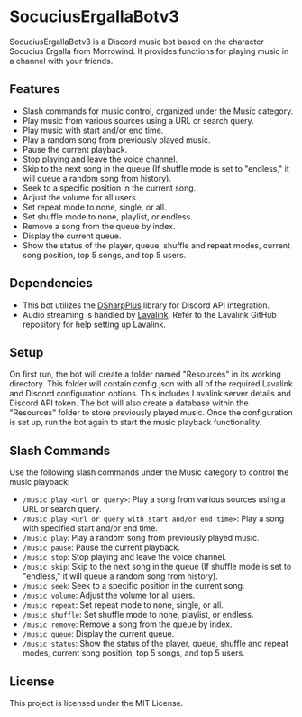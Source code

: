 # SocuciusErgallaBotv3

SocuciusErgallaBotv3 is a Discord music bot based on the character Socucius Ergalla from Morrowind. It provides functions for playing music in a channel with your friends.

## Features

- Slash commands for music control, organized under the Music category.
- Play music from various sources using a URL or search query.
- Play music with start and/or end time.
- Play a random song from previously played music.
- Pause the current playback.
- Stop playing and leave the voice channel.
- Skip to the next song in the queue (If shuffle mode is set to "endless," it will queue a random song from history).
- Seek to a specific position in the current song.
- Adjust the volume for all users.
- Set repeat mode to none, single, or all.
- Set shuffle mode to none, playlist, or endless.
- Remove a song from the queue by index.
- Display the current queue.
- Show the status of the player, queue, shuffle and repeat modes, current song position, top 5 songs, and top 5 users.

## Dependencies

- This bot utilizes the [DSharpPlus](https://github.com/DSharpPlus/DSharpPlus) library for Discord API integration.
- Audio streaming is handled by [Lavalink](https://github.com/Frederikam/Lavalink). Refer to the Lavalink GitHub repository for help setting up Lavalink.

## Setup

On first run, the bot will create a folder named "Resources" in its working directory. This folder will contain config.json with all of the required Lavalink and Discord configuration options. This includes Lavalink server details and Discord API token. The bot will also create a database within the "Resources" folder to store previously played music.  Once the configuration is set up, run the bot again to start the music playback functionality.

## Slash Commands

Use the following slash commands under the Music category to control the music playback:

- `/music play <url or query>`: Play a song from various sources using a URL or search query.
- `/music play <url or query with start and/or end time>`: Play a song with specified start and/or end time.
- `/music play`: Play a random song from previously played music.
- `/music pause`: Pause the current playback.
- `/music stop`: Stop playing and leave the voice channel.
- `/music skip`: Skip to the next song in the queue (If shuffle mode is set to "endless," it will queue a random song from history).
- `/music seek`: Seek to a specific position in the current song.
- `/music volume`: Adjust the volume for all users.
- `/music repeat`: Set repeat mode to none, single, or all.
- `/music shuffle`: Set shuffle mode to none, playlist, or endless.
- `/music remove`: Remove a song from the queue by index.
- `/music queue`: Display the current queue.
- `/music status`: Show the status of the player, queue, shuffle and repeat modes, current song position, top 5 songs, and top 5 users.

## License

This project is licensed under the MIT License.